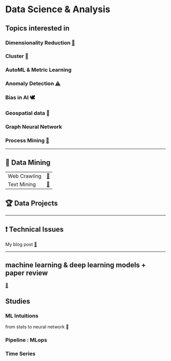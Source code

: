 # Data Science & Analysis


## Topics interested in

### Dimensionality Reduction [🌠](https://github.com/m0oon0/Data-Science/blob/main/Dimensionality-Reduction/readme.md)

### Cluster 💫

### AutoML & Metric Learning 

### Anomaly Detection [⚠](https://github.com/m0oon0/Anomaly-Detection)

### Bias in AI 🕊

### Geospatial data 🚓

### Graph Neural Network

### Process Mining [📇](https://github.com/m0oon0/Process-Mining)

---

## 🔦 Data Mining

|||
|---|---|
|Web Crawling|[📁]()|
|Text Mining|[📁]()|

## 🏆 Data Projects

---
## ❗ Technical Issues

My blog post [🔗]()

---

## machine learning & deep learning models + paper review

[📰](https://github.com/m0oon0/Data-Science/blob/main/models.md)

## Studies

### ML Intuitions

from stats to neural network 📑

### Pipeline : MLops

### Time Series


